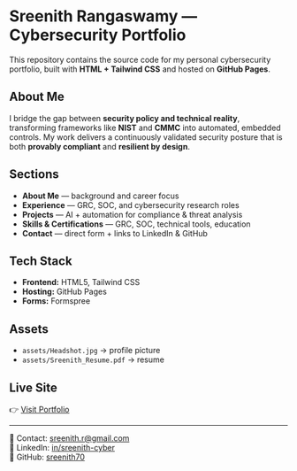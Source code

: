# Sreenith Rangaswamy — Cybersecurity Portfolio

This repository contains the source code for my personal cybersecurity portfolio, built with **HTML + Tailwind CSS** and hosted on **GitHub Pages**.

## About Me
I bridge the gap between **security policy and technical reality**, transforming frameworks like **NIST** and **CMMC** into automated, embedded controls. My work delivers a continuously validated security posture that is both **provably compliant** and **resilient by design**.

## Sections
- **About Me** — background and career focus  
- **Experience** — GRC, SOC, and cybersecurity research roles  
- **Projects** — AI + automation for compliance & threat analysis  
- **Skills & Certifications** — GRC, SOC, technical tools, education  
- **Contact** — direct form + links to LinkedIn & GitHub  

## Tech Stack
- **Frontend:** HTML5, Tailwind CSS  
- **Hosting:** GitHub Pages  
- **Forms:** Formspree  

## Assets
- `assets/Headshot.jpg` → profile picture  
- `assets/Sreenith_Resume.pdf` → resume  

## Live Site
👉 [Visit Portfolio](https://sreenith70.github.io)  

---

📧 Contact: [sreenith.r@gmail.com](mailto:sreenith.r@gmail.com)  
🔗 LinkedIn: [in/sreenith-cyber](https://www.linkedin.com/in/sreenith-cyber/)  
🐙 GitHub: [sreenith70](https://github.com/sreenith70)  
